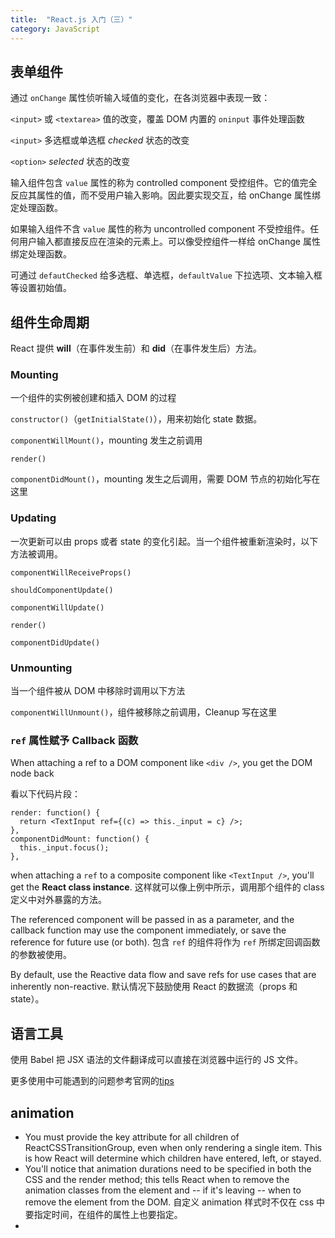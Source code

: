 ```yaml
---
title:  "React.js 入门（三）"
category: JavaScript
---
```

## 表单组件

通过 `onChange` 属性侦听输入域值的变化，在各浏览器中表现一致：

`<input>` 或 `<textarea>` 值的改变，覆盖 DOM 内置的 `oninput` 事件处理函数

`<input>` 多选框或单选框 _checked_ 状态的改变

`<option>` _selected_ 状态的改变

输入组件包含 `value` 属性的称为 controlled component 受控组件。它的值完全反应其属性的值，而不受用户输入影响。因此要实现交互，给 onChange 属性绑定处理函数。

<!--more-->

如果输入组件不含 `value` 属性的称为 uncontrolled component 不受控组件。任何用户输入都直接反应在渲染的元素上。可以像受控组件一样给 onChange 属性绑定处理函数。

可通过 `defautChecked` 给多选框、单选框，`defaultValue` 下拉选项、文本输入框等设置初始值。

## 组件生命周期

React 提供 **will**（在事件发生前）和 **did**（在事件发生后）方法。

### Mounting

一个组件的实例被创建和插入 DOM 的过程

`constructor()`（`getInitialState()`），用来初始化 state 数据。

`componentWillMount()`，mounting 发生之前调用

`render()`

`componentDidMount()`，mounting 发生之后调用，需要 DOM 节点的初始化写在这里

### Updating

一次更新可以由 props 或者 state 的变化引起。当一个组件被重新渲染时，以下方法被调用。

`componentWillReceiveProps()`

`shouldComponentUpdate()`

`componentWillUpdate()`

`render()`

`componentDidUpdate()`

### Unmounting

当一个组件被从 DOM 中移除时调用以下方法

`componentWillUnmount()`，组件被移除之前调用，Cleanup 写在这里

### `ref` 属性赋予 Callback 函数

When attaching a ref to a DOM component like `<div />`, you get the DOM node back

看以下代码片段：

    render: function() {
      return <TextInput ref={(c) => this._input = c} />;
    },
    componentDidMount: function() {
      this._input.focus();
    },

when attaching a `ref` to a composite component like `<TextInput />`, you'll get the **React class instance**. 这样就可以像上例中所示，调用那个组件的 class 定义中对外暴露的方法。

The referenced component will be passed in as a parameter, and the callback function may use the component immediately, or save the reference for future use (or both).
包含 `ref` 的组件将作为 `ref` 所绑定回调函数的参数被使用。

By default, use the Reactive data flow and save refs for use cases that are inherently non-reactive. 默认情况下鼓励使用 React 的数据流（props 和 state）。

## 语言工具

使用 Babel 把 JSX 语法的文件翻译成可以直接在浏览器中运行的 JS 文件。

更多使用中可能遇到的问题参考官网的[tips](https://facebook.github.io/react/tips/introduction.html)

## animation

+ You must provide the key attribute for all children of ReactCSSTransitionGroup, even when only rendering a single item. This is how React will determine which children have entered, left, or stayed.
+ You'll notice that animation durations need to be specified in both the CSS and the render method; this tells React when to remove the animation classes from the element and -- if it's leaving -- when to remove the element from the DOM. 自定义 animation 样式时不仅在 css 中要指定时间，在组件的属性上也要指定。
+ 
